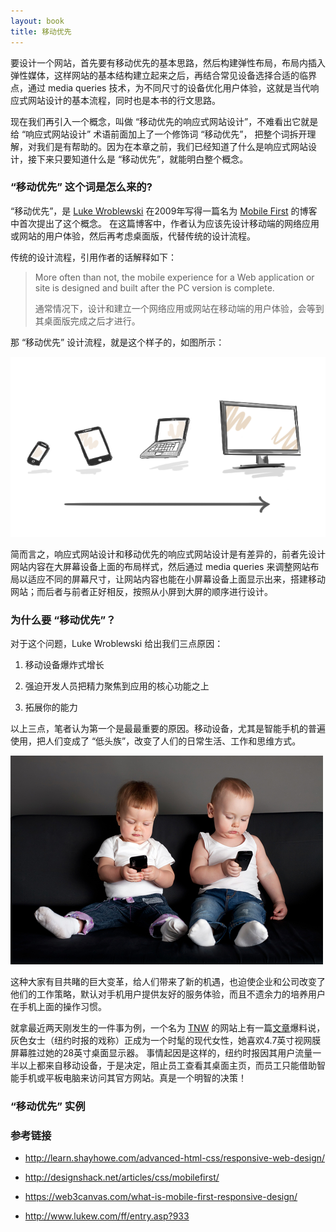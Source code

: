 ```yaml
---
layout: book
title: 移动优先
---
```


要设计一个网站，首先要有移动优先的基本思路，然后构建弹性布局，布局内插入弹性媒体，这样网站的基本结构建立起来之后，再结合常见设备选择合适的临界点，通过 media queries
技术，为不同尺寸的设备优化用户体验，这就是当代响应式网站设计的基本流程，同时也是本书的行文思路。

现在我们再引入一个概念，叫做 “移动优先的响应式网站设计”，不难看出它就是给 “响应式网站设计” 术语前面加上了一个修饰词 “移动优先”，
把整个词拆开理解，对我们是有帮助的。因为在本章之前，我们已经知道了什么是响应式网站设计，接下来只要知道什么是 “移动优先”，就能明白整个概念。

### “移动优先” 这个词是怎么来的?

“移动优先”，是 [Luke Wroblewski](http://www.lukew.com/about/) 在2009年写得一篇名为 [Mobile First](http://www.lukew.com/ff/entry.asp?933) 的博客中首次提出了这个概念。
在这篇博客中，作者认为应该先设计移动端的网络应用或网站的用户体验，然后再考虑桌面版，代替传统的设计流程。

传统的设计流程，引用作者的话解释如下：

>More often than not, the mobile experience for a Web application or site is designed and built after the PC version is complete.
>
>通常情况下，设计和建立一个网络应用或网站在移动端的用户体验，会等到其桌面版完成之后才进行。

那 “移动优先” 设计流程，就是这个样子的，如图所示：

![](images/mobile-first/mobile-first.png)

简而言之，响应式网站设计和移动优先的响应式网站设计是有差异的，前者先设计网站内容在大屏幕设备上面的布局样式，然后通过 media queries
来调整网站布局以适应不同的屏幕尺寸，让网站内容也能在小屏幕设备上面显示出来，搭建移动网站；而后者与前者正好相反，按照从小屏到大屏的顺序进行设计。

### 为什么要 “移动优先”？

对于这个问题，Luke Wroblewski 给出我们三点原因：

1. 移动设备爆炸式增长

2. 强迫开发人员把精力聚焦到应用的核心功能之上

3. 拓展你的能力

以上三点，笔者认为第一个是最最重要的原因。移动设备，尤其是智能手机的普遍使用，把人们变成了 “低头族”，改变了人们的日常生活、工作和思维方式。

![](images/mobile-first/mobile-children.jpg)

这种大家有目共睹的巨大变革，给人们带来了新的机遇，也迫使企业和公司改变了他们的工作策略，默认对手机用户提供友好的服务体验，而且不遗余力的培养用户在手机上面的操作习惯。

就拿最近两天刚发生的一件事为例，一个名为 [TNW](http://thenextweb.com/) 的网站上有一篇[文章](http://thenextweb.com/opinion/2015/06/12/the-new-york-times-wisely-blocks-staff-from-viewing-its-desktop-homepage/)爆料说，灰色女士（纽约时报的戏称）正成为一个时髦的现代女性，她喜欢4.7英寸视网膜屏幕胜过她的28英寸桌面显示器。
事情起因是这样的，纽约时报因其用户流量一半以上都来自移动设备，于是决定，阻止员工查看其桌面主页，而员工只能借助智能手机或平板电脑来访问其官方网站。真是一个明智的决策！

### “移动优先” 实例




### 参考链接

- <http://learn.shayhowe.com/advanced-html-css/responsive-web-design/>

- <http://designshack.net/articles/css/mobilefirst/>

- <https://web3canvas.com/what-is-mobile-first-responsive-design/>

- <http://www.lukew.com/ff/entry.asp?933>
